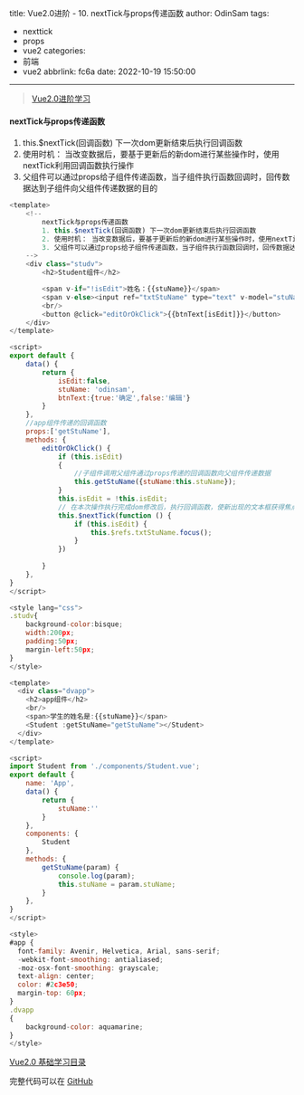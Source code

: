 title: Vue2.0进阶 - 10. nextTick与props传递函数
author: OdinSam
tags:
  - nexttick
  - props
  - vue2
categories:
  - 前端
  - vue2
abbrlink: fc6a
date: 2022-10-19 15:50:00
---
> [Vue2.0进阶学习](/articles/e255.html) 

<!--more-->

#### nextTick与props传递函数
1. this.$nextTick(回调函数) 下一次dom更新结束后执行回调函数
2. 使用时机： 当改变数据后，要基于更新后的新dom进行某些操作时，使用nextTick利用回调函数执行操作
3. 父组件可以通过props给子组件传递函数，当子组件执行函数回调时，回传数据达到子组件向父组件传递数据的目的

```js student.vue
<template>
    <!--
        nextTick与props传递函数
        1. this.$nextTick(回调函数) 下一次dom更新结束后执行回调函数
        2. 使用时机： 当改变数据后，要基于更新后的新dom进行某些操作时，使用nextTick利用回调函数执行操作
        3. 父组件可以通过props给子组件传递函数，当子组件执行函数回调时，回传数据达到子组件向父组件传递数据的目的
    -->
    <div class="studv">
        <h2>Student组件</h2>

        <span v-if="!isEdit">姓名：{{stuName}}</span>
        <span v-else><input ref="txtStuName" type="text" v-model="stuName"></span>
        <br/>
        <button @click="editOrOkClick">{{btnText[isEdit]}}</button>
    </div>
</template>

<script>
export default {
    data() {
        return {
            isEdit:false,
            stuName: 'odinsam',
            btnText:{true:'确定',false:'编辑'}
        }
    },
    //app组件传递的回调函数
    props:['getStuName'],
    methods: {
        editOrOkClick() {
            if (this.isEdit)
            {
                //子组件调用父组件通过props传递的回调函数向父组件传递数据
                this.getStuName({stuName:this.stuName});
            }
            this.isEdit = !this.isEdit;
            // 在本次操作执行完成dom修改后，执行回调函数，使新出现的文本框获得焦点
            this.$nextTick(function () {
                if (this.isEdit) {
                    this.$refs.txtStuName.focus();
                }
            })
            
        }
    },
}
</script>

<style lang="css">
.studv{
    background-color:bisque;
    width:200px;
    padding:50px;
    margin-left:50px;
}
</style>
```

```js app.vue
<template>
  <div class="dvapp">
    <h2>app组件</h2>
    <br/>
    <span>学生的姓名是:{{stuName}}</span>
    <Student :getStuName="getStuName"></Student>
  </div>
</template>

<script>
import Student from './components/Student.vue';
export default {
    name: 'App',
    data() {
        return {
            stuName:''
        }
    },
    components: {
        Student
    },
    methods: {
        getStuName(param) {
            console.log(param);
            this.stuName = param.stuName;
        }
    },
}
</script>

<style>
#app {
  font-family: Avenir, Helvetica, Arial, sans-serif;
  -webkit-font-smoothing: antialiased;
  -moz-osx-font-smoothing: grayscale;
  text-align: center;
  color: #2c3e50;
  margin-top: 60px;
}
.dvapp
{
    background-color: aquamarine;
}
</style>
```

[Vue2.0 基础学习目录](/articles/da3d.html)  

完整代码可以在 [GitHub](https://github.com/odinsam/learn-vue2.0)